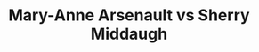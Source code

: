 ---
title: Mary-Anne Arsenault vs Sherry Middaugh
player1:
  name: Arsenault, Mary-Anne
  percent: 77
  wins: 5
  losses: 2
player2:
  name: Middaugh, Sherry
  percent: 69
  wins: 2
  losses: 5
games:
- player1:
    team: NS
    position: Second
    percent: 71
    win: 0
    loss: 1
  player2:
    team: 'ON'
    position: Third
    percent: 59
    win: 1
    loss: 0
  event: Hearts
  year: 1999
  draw: Round Robin(17)
  score: NS 5 - ON 6
- player1:
    team: NS
    position: Second
    percent: 73
    win: 1
    loss: 0
  player2:
    team: 'ON'
    position: Fourth
    percent: 68
    win: 0
    loss: 1
  event: Hearts
  year: 2001
  draw: Round Robin(1)
  score: NS 6 - ON 5
- player1:
    team: CA
    position: Second
    percent: 84
    win: 1
    loss: 0
  player2:
    team: 'ON'
    position: Fourth
    percent: 70
    win: 0
    loss: 1
  event: Hearts
  year: 2002
  draw: Round Robin(10)
  score: CA 8 - ON 5
- player1:
    team: CA
    position: Second
    percent: 88
    win: 1
    loss: 0
  player2:
    team: 'ON'
    position: Fourth
    percent: 79
    win: 0
    loss: 1
  event: Hearts
  year: 2002
  draw: Semi-Final(20)
  score: ON 6 - CA 8
- player1:
    team: CA
    position: Second
    percent: 79
    win: 1
    loss: 0
  player2:
    team: 'ON'
    position: Fourth
    percent: 55
    win: 0
    loss: 1
  event: Hearts
  year: 2004
  draw: Round Robin(9)
  score: ON 7 - CA 9
- player1:
    team: CA
    position: Second
    percent: 85
    win: 1
    loss: 0
  player2:
    team: 'ON'
    position: Fourth
    percent: 70
    win: 0
    loss: 1
  event: Hearts
  year: 2004
  draw: Page 1-2(19)
  score: ON 8 - CA 9
- player1:
    team: NS
    position: Fourth
    percent: 60
    win: 0
    loss: 1
  player2:
    team: 'ON'
    position: Fourth
    percent: 80
    win: 1
    loss: 0
  event: Hearts
  year: 2008
  draw: Round Robin(16)
  score: ON 9 - NS 5
- player1:
    team: JON
    position: Second
    percent: 95
    win: 1
    loss: 0
  player2:
    team: MID
    position: Fourth
    percent: 59
    win: 0
    loss: 1
  event: Trials (Women)
  year: 2001
  draw: Round Robin(6)
  score: JON 8 - MID 2
- player1:
    team: CJO
    position: Second
    percent: 80
    win: 0
    loss: 1
  player2:
    team: MID
    position: Fourth
    percent: 84
    win: 1
    loss: 0
  event: Trials (Women)
  year: 2005
  draw: Round Robin(17)
  score: CJO 8 - MID 9
---
